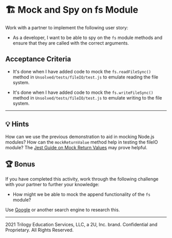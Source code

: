 # 🏗️ Mock and Spy on fs Module

Work with a partner to implement the following user story:

- As a developer, I want to be able to spy on the `fs` module methods and ensure that they are called with the correct arguments.

## Acceptance Criteria

- It's done when I have added code to mock the `fs.readFileSync()` method in `Unsolved/tests/fileIO/test.js` to emulate reading the file system.

- It's done when I have added code to mock the `fs.writeFileSync()` method in `Unsolved/tests/fileIO/test.js` to emulate writing to the file system.

---

## 💡 Hints

How can we use the previous demonstration to aid in mocking Node.js modules? How can the `mockReturnValue` method help in testing the fileIO module? The [Jest Guide on Mock Return Values](https://jestjs.io/docs/mock-functions#mock-return-values) may prove helpful.

## 🏆 Bonus

If you have completed this activity, work through the following challenge with your partner to further your knowledge:

- How might we be able to mock the append functionality of the `fs` module?

Use [Google](https://www.google.com) or another search engine to research this.

---

2021 Trilogy Education Services, LLC, a 2U, Inc. brand. Confidential and Proprietary. All Rights Reserved.
